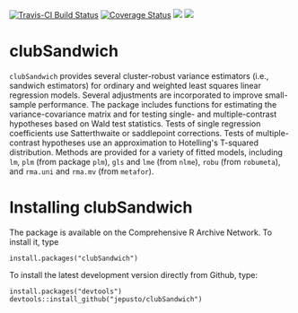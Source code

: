 [![Travis-CI Build Status](https://travis-ci.org/jepusto/clubSandwich.svg?branch=master)](https://travis-ci.org/jepusto/clubSandwich)
[![Coverage Status](https://img.shields.io/codecov/c/github/jepusto/clubSandwich/master.svg)](https://codecov.io/github/jepusto/clubSandwich?branch=master)
[![](http://www.r-pkg.org/badges/version/clubSandwich)](http://cran.rstudio.com/web/packages/clubSandwich/index.html)
[![](http://cranlogs.r-pkg.org/badges/grand-total/clubSandwich)](http://cran.rstudio.com/web/packages/clubSandwich/index.html)

# clubSandwich

`clubSandwich` provides several cluster-robust variance estimators 
(i.e., sandwich estimators) for ordinary and weighted least squares linear regression models. 
Several adjustments are incorporated to improve small-sample performance. 
The package includes functions for estimating the variance-covariance matrix and 
for testing single- and multiple-contrast hypotheses based on Wald test statistics. 
Tests of single regression coefficients use Satterthwaite or saddlepoint corrections.
Tests of multiple-contrast hypotheses use an approximation to Hotelling's T-squared distribution. 
Methods are provided for a variety of fitted models, including  `lm`, `plm` (from package `plm`), `gls` and `lme` (from `nlme`), `robu` (from `robumeta`), and `rma.uni` and `rma.mv` (from `metafor`). 

# Installing clubSandwich

The package is available on the Comprehensive R Archive Network. To install it, type 
```{r}
install.packages("clubSandwich")
```

To install the latest development version directly from Github, type:
```{r}
install.packages("devtools")
devtools::install_github("jepusto/clubSandwich")
```
